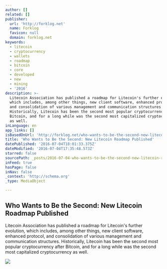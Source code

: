 ```yaml
---
author: []
related: []
publisher:
  url: 'http://forklog.net'
  name: Forklog
  favicon: null
  domain: forklog.net
keywords:
  - litecoin
  - cryptocurrency
  - wallets
  - roadmap
  - bitcoin
  - core
  - developed
  - new
  - mining
  - '2016'
description: >-
  Litecoin Association has published a roadmap for Litecoin's further evolution,
  which includes, among other things, new client software, enhanced protocol,
  and consolidation of various management and communication structures.
  Historically, Litecoin has been the second most popular cryptocurrency after
  Bitcoin, and for a long while was the second most capitalized cryptocurrency
  as well.
inLanguage: en
app_links: []
isBasedOnUrl: 'http://forklog.net/who-wants-to-be-the-second-new-litecoin-roadmap-published/'
title: 'Who Wants to Be the Second: New Litecoin Roadmap Published'
datePublished: '2016-07-04T18:01:33.375Z'
dateModified: '2016-07-04T17:35:48.573Z'
starred: false
sourcePath: _posts/2016-07-04-who-wants-to-be-the-second-new-litecoin-roadmap-published.md
inFeed: true
hasPage: false
inNav: false
_context: 'http://schema.org'
_type: MediaObject

---
```

<article style=""><h1>Who Wants to Be the Second: New Litecoin Roadmap Published</h1><p>Litecoin Association has published a roadmap for Litecoin's further evolution, which includes, among other things, new client software, enhanced protocol, and consolidation of various management and communication structures. Historically, Litecoin has been the second most popular cryptocurrency after Bitcoin, and for a long while was the second most capitalized cryptocurrency as well.</p><img src="http://forklog.net/wp-content/uploads/2016/07/bitcoinnews03.png" /></article>